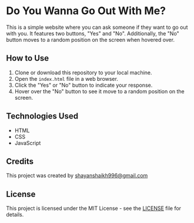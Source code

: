 # Do You Wanna Go Out With Me?

This is a simple website where you can ask someone if they want to go out with you. It features two buttons, "Yes" and "No". Additionally, the "No" button moves to a random position on the screen when hovered over.

## How to Use

1. Clone or download this repository to your local machine.
2. Open the `index.html` file in a web browser.
3. Click the "Yes" or "No" button to indicate your response.
4. Hover over the "No" button to see it move to a random position on the screen.

## Technologies Used

- HTML
- CSS
- JavaScript

## Credits

This project was created by shayanshaikh996@gmail.com

## License

This project is licensed under the MIT License - see the [LICENSE](LICENSE) file for details.
